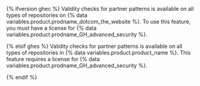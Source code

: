 {% ifversion ghec %}
Validity checks for partner patterns is available on all types of repositories on {% data variables.product.prodname_dotcom_the_website %}. To use this feature, you must have a license for {% data variables.product.prodname_GH_advanced_security %}.

{% elsif ghes %}
Validity checks for partner patterns is available on all types of repositories in {% data variables.product.product_name %}. This feature requires a license for {% data variables.product.prodname_GH_advanced_security %}.

{% endif %} 
